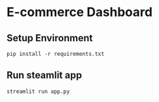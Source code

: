 # E-commerce Dashboard

## Setup Environment
```
pip install -r requirements.txt
```

## Run steamlit app
```
streamlit run app.py
```
